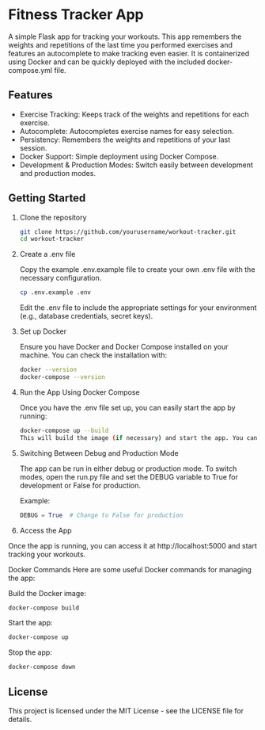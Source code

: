 # Fitness Tracker App

A simple Flask app for tracking your workouts. This app remembers the weights and repetitions of the last time you performed exercises and features an autocomplete to make tracking even easier. It is containerized using Docker and can be quickly deployed with the included docker-compose.yml file.

## Features
 - Exercise Tracking: Keeps track of the weights and repetitions for each exercise.
 - Autocomplete: Autocompletes exercise names for easy selection.
 - Persistency: Remembers the weights and repetitions of your last session.
 - Docker Support: Simple deployment using Docker Compose.
 - Development & Production Modes: Switch easily between development and production modes.

## Getting Started
<!-- To get started with the app, follow these steps: -->

1. Clone the repository

    ```bash
    git clone https://github.com/yourusername/workout-tracker.git
    cd workout-tracker
    ```

1. Create a .env file

    Copy the example .env.example file to create your own .env file with the necessary configuration.

    ```bash
    cp .env.example .env
    ```

    Edit the .env file to include the appropriate settings for your environment (e.g., database credentials, secret keys).

3. Set up Docker

    Ensure you have Docker and Docker Compose installed on your machine. You can check the installation with:

    ```bash
    docker --version
    docker-compose --version
    ```

4. Run the App Using Docker Compose

    Once you have the .env file set up, you can easily start the app by running:

    ```bash
    docker-compose up --build
    This will build the image (if necessary) and start the app. You can now access the app at http://localhost:5000.
    ```

5. Switching Between Debug and Production Mode
    
    The app can be run in either debug or production mode. To switch modes, open the run.py file and set the DEBUG variable to True for development or False for production.

    Example:

    ```python
    DEBUG = True  # Change to False for production
    ```

6. Access the App

Once the app is running, you can access it at http://localhost:5000 and start tracking your workouts.

Docker Commands
Here are some useful Docker commands for managing the app:

Build the Docker image:

```bash
docker-compose build
```

Start the app:

```bash
docker-compose up
```

Stop the app:

```bash
docker-compose down
```

## License
This project is licensed under the MIT License - see the LICENSE file for details.